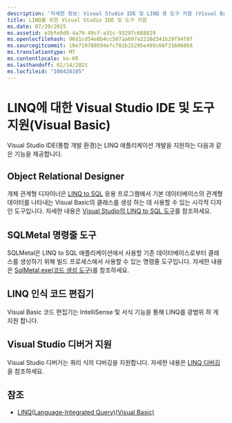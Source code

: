 ```yaml
---
description: '자세한 정보: Visual Studio IDE 및 LINQ 용 도구 지원 (Visual Basic)'
title: LINQ를 위한 Visual Studio IDE 및 도구 지원
ms.date: 07/20/2015
ms.assetid: e3bfe0d9-4a79-49cf-a31c-93297c688829
ms.openlocfilehash: 96d1cd54e8b4cc507aa697a2228d341b29f94f8f
ms.sourcegitcommit: 10e719780594efc781b15295e499c66f316068b8
ms.translationtype: MT
ms.contentlocale: ko-KR
ms.lasthandoff: 02/14/2021
ms.locfileid: "100428105"
---
```

# <a name="visual-studio-ide-and-tools-support-for-linq-visual-basic"></a>LINQ에 대한 Visual Studio IDE 및 도구 지원(Visual Basic)

Visual Studio IDE(통합 개발 환경)는 LINQ 애플리케이션 개발을 지원하는 다음과 같은 기능을 제공합니다.  
  
## <a name="object-relational-designer"></a>Object Relational Designer  

 개체 관계형 디자이너은 [LINQ to SQL](../../../../framework/data/adonet/sql/linq/index.md) 응용 프로그램에서 기본 데이터베이스의 관계형 데이터를 나타내는 Visual Basic의 클래스를 생성 하는 데 사용할 수 있는 시각적 디자인 도구입니다. 자세한 내용은 [Visual Studio의 LINQ to SQL 도구](/visualstudio/data-tools/linq-to-sql-tools-in-visual-studio2)를 참조하세요.  
  
## <a name="sqlmetal-command-line-tool"></a>SQLMetal 명령줄 도구  

 SQLMetal은 LINQ to SQL 애플리케이션에서 사용할 기존 데이터베이스로부터 클래스를 생성하기 위해 빌드 프로세스에서 사용할 수 있는 명령줄 도구입니다. 자세한 내용은 [SqlMetal.exe(코드 생성 도구)](../../../../framework/tools/sqlmetal-exe-code-generation-tool.md)를 참조하세요.  
  
## <a name="linq-aware-code-editor"></a>LINQ 인식 코드 편집기  

 Visual Basic 코드 편집기는 IntelliSense 및 서식 기능을 통해 LINQ를 광범위 하 게 지원 합니다.  
  
## <a name="visual-studio-debugger-support"></a>Visual Studio 디버거 지원  

 Visual Studio 디버거는 쿼리 식의 디버깅을 지원합니다. 자세한 내용은 [LINQ 디버깅](/visualstudio/debugger/debugging-linq)을 참조하세요.  
  
## <a name="see-also"></a>참조

- [LINQ(Language-Integrated Query)(Visual Basic)](index.md)

